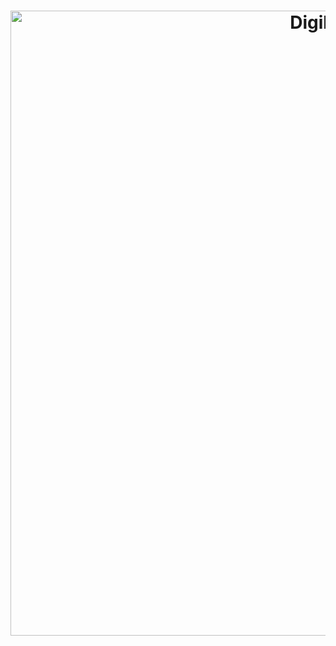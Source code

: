 <h1 align="center">
  <img width="1000" alt="DigiBank" src="https://github.com/user-attachments/assets/297094d0-db1a-4651-9df7-230e92e8736e">
  </br>
</h1>

 <!-- <h2 align="center">Projeto FinTECH – Banco Digital</h2> -->

